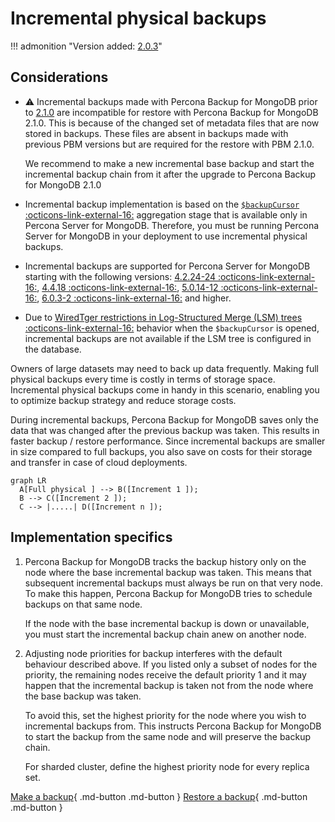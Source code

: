 # Incremental physical backups

!!! admonition "Version added: [2.0.3](../release-notes/2.0.3.md)"

## Considerations

* :warning: Incremental backups made with Percona Backup for MongoDB prior to [2.1.0](../release-notes/2.1.0.md) are incompatible for restore with Percona Backup for MongoDB 2.1.0. This is because of the changed set of metadata files that are now stored in backups. These files are absent in backups made with previous PBM versions but are required for the restore with PBM 2.1.0.

    We recommend to make a new incremental base backup and start the incremental backup chain from it after the upgrade to Percona Backup for MongoDB 2.1.0 

* Incremental backup implementation is based on the [`$backupCursor` :octicons-link-external-16:](https://docs.percona.com/percona-server-for-mongodb/latest/backup-cursor.html) aggregation stage that is available only in Percona Server for MongoDB. Therefore, you must be running Percona Server for MongoDB in your deployment to use incremental physical backups.
* Incremental backups are supported for Percona Server for MongoDB starting with the following versions: [4.2.24-24 :octicons-link-external-16:](https://docs.percona.com/percona-server-for-mongodb/4.2/release_notes/4.2.24-24.html), [4.4.18 :octicons-link-external-16:](https://docs.percona.com/percona-server-for-mongodb/4.4/release_notes/4.4.18-18.html), [5.0.14-12 :octicons-link-external-16:](https://docs.percona.com/percona-server-for-mongodb/5.0/release_notes/5.0.14-12.html), [6.0.3-2 :octicons-link-external-16:](https://docs.percona.com/percona-server-for-mongodb/6.0/release_notes/6.0.3-2.html) and higher. 
* Due to [WiredTger restrictions in Log-Structured Merge (LSM) trees :octicons-link-external-16:](https://source.wiredtiger.com/develop/backup.html#backup_incremental-block) behavior when the `$backupCursor` is opened, incremental backups are not available if the LSM tree is configured in the database.

Owners of large datasets may need to back up data frequently. Making full physical backups every time is costly in terms of storage space. Incremental physical backups come in handy in this scenario, enabling you to optimize backup strategy and reduce storage costs.

During incremental backups, Percona Backup for MongoDB saves only the data that was changed after the previous backup was taken. This results in faster backup / restore performance. Since incremental backups are smaller in size compared to full backups, you also save on costs for their storage and transfer in case of cloud deployments.

```mermaid
graph LR
  A[Full physical ] --> B([Increment 1 ]);
  B --> C([Increment 2 ]);
  C --> |.....| D([Increment n ]);
```

## Implementation specifics

1. Percona Backup for MongoDB tracks the backup history only on the node where the base incremental backup was taken. This means that subsequent incremental backups must always be run on that very node. To make this happen, Percona Backup for MongoDB tries to schedule backups on that same node.

    If the node with the base incremental backup is down or unavailable, you must start the incremental backup chain anew on another node.

2. Adjusting node priorities for backup interferes with the default behaviour described above. If you listed only a subset of nodes for the priority, the remaining nodes receive the default priority 1 and it may happen that the incremental backup is taken not from the node where the base backup was taken. 

    To avoid this, set the highest priority for the node where you wish to incremental backups from. This instructs Percona Backup for MongoDB to start the backup from the same node and will preserve the backup chain. 

    For sharded cluster, define the highest priority node for every replica set. 

[Make a backup](../usage/backup-incremental.md){ .md-button .md-button }
[Restore a backup](../usage/restore-incremental.md){ .md-button .md-button }

